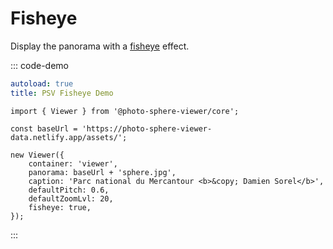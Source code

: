 # Fisheye

Display the panorama with a [fisheye](../../guide/config.md#fisheye) effect.

::: code-demo

```yaml
autoload: true
title: PSV Fisheye Demo
```

```js:line-numbers{11}
import { Viewer } from '@photo-sphere-viewer/core';

const baseUrl = 'https://photo-sphere-viewer-data.netlify.app/assets/';

new Viewer({
    container: 'viewer',
    panorama: baseUrl + 'sphere.jpg',
    caption: 'Parc national du Mercantour <b>&copy; Damien Sorel</b>',
    defaultPitch: 0.6,
    defaultZoomLvl: 20,
    fisheye: true,
});
```

:::
